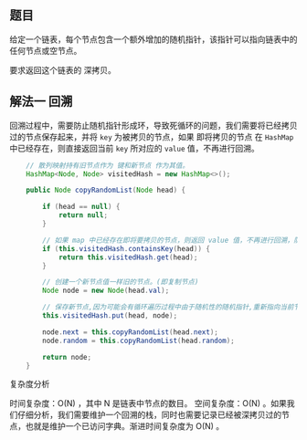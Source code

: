 ## 题目

给定一个链表，每个节点包含一个额外增加的随机指针，该指针可以指向链表中的任何节点或空节点。

要求返回这个链表的 深拷贝。 

## 解法一 回溯

回溯过程中，需要防止随机指针形成环，导致死循环的问题，我们需要将已经拷贝过的节点保存起来，并将 `key` 为被拷贝的节点，如果 即将拷贝的节点 在 `HashMap` 中已经存在，则直接返回当前 `key` 所对应的 `value` 值，不再进行回溯。

```java
    // 散列映射持有旧节点作为 键和新节点 作为其值。
    HashMap<Node, Node> visitedHash = new HashMap<>();

    public Node copyRandomList(Node head) {

        if (head == null) {
            return null;
        }

        // 如果 map 中已经存在即将要拷贝的节点，则返回 value 值，不再进行回溯，防止死循环
        if (this.visitedHash.containsKey(head)) {
            return this.visitedHash.get(head);
        }

        // 创建一个新节点值一样旧的节点。(即复制节点)
        Node node = new Node(head.val);

        // 保存新节点,因为可能会有循环遍历过程中由于随机性的随机指针,重新指向当前节点,照成死循环.
        this.visitedHash.put(head, node);

        node.next = this.copyRandomList(head.next);
        node.random = this.copyRandomList(head.random);

        return node;
    }
```

复杂度分析

时间复杂度：O(N) ，其中 N 是链表中节点的数目。
空间复杂度：O(N) 。如果我们仔细分析，我们需要维护一个回溯的栈，同时也需要记录已经被深拷贝过的节点，也就是维护一个已访问字典。渐进时间复杂度为 O(N) 。

